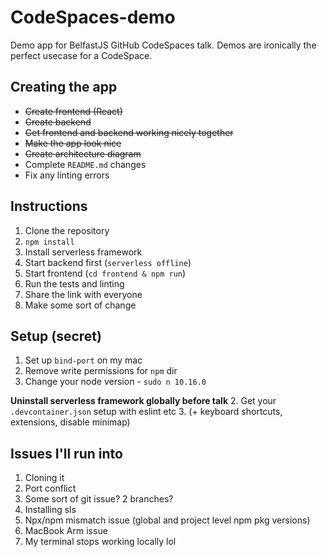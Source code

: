 # CodeSpaces-demo
Demo app for BelfastJS GitHub CodeSpaces talk. 
Demos are ironically the perfect usecase for a CodeSpace. 

## Creating the app
- ~~Create frontend (React)~~
- ~~Create backend~~ 
- ~~Get frontend and backend working nicely together~~
- ~~Make the app look nice~~ 
- ~~Create architecture diagram~~
- Complete `README.md` changes
- Fix any linting errors 

## Instructions 
1. Clone the repository
2. `npm install`
3. Install serverless framework 
3. Start backend first (`serverless offline`)
4. Start frontend (`cd frontend & npm run`)
5. Run the tests and linting 
6. Share the link with everyone 
7. Make some sort of change 


## Setup (secret)
1. Set up `bind-port` on my mac
2. Remove write permissions for `npm` dir
3. Change your node version - `sudo n 10.16.0`


**Uninstall serverless framework globally before talk**
2. Get your `.devcontainer.json` setup with eslint etc
3. (+ keyboard shortcuts, extensions, disable minimap)

## Issues I'll run into 
1. Cloning it 
2. Port conflict
3. Some sort of git issue? 2 branches? 
4. Installing sls 
5. Npx/npm mismatch issue (global and project level npm pkg versions)
6. MacBook Arm issue
7. My terminal stops working locally lol 